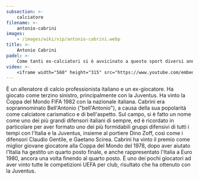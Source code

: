 ```yaml
---
subsection: >-
    calciatore
filename: >-
    antonio-cabrini
images:
    - /images/wiki/vip/antonio-cabrini.webp
title: >-
    Antonio Cabrini
padel: >-
    Come tanti ex-calciatori si è avvicinato a questo sport diversi anni fa senza più smettere, grazie all'alto divertimento e coinvolgimento di questo sport .Ha inoltre partecipato a diverse iniziative solidali come Gilette Padel Vip Cup tenutosi a Sabaudia nel 2019, insieme a tanti altri personaggi famosi ed ex-calciatori.
video: >-
    <iframe width="560" height="315" src="https://www.youtube.com/embed/6VhWwLWaZzk" title="YouTube video player" frameborder="0" allow="accelerometer; autoplay; clipboard-write; encrypted-media; gyroscope; picture-in-picture" allowfullscreen></iframe>
---
```

È un allenatore di calcio professionista italiano e un ex-giocatore. Ha giocato come terzino sinistro, principalmente con la Juventus. Ha vinto la Coppa del Mondo FIFA 1982 con la nazionale italiana. Cabrini era soprannominato Bell'Antonio ("bell'Antonio"), a causa della sua popolarità come calciatore carismatico e di bell'aspetto. Sul campo, si è fatto un nome come uno dei più grandi difensori italiani di sempre, ed è ricordato in particolare per aver formato uno dei più formidabili gruppi difensivi di tutti i tempi con l'Italia e la Juventus, insieme al portiere Dino Zoff, così come i difensori Claudio Gentile, e Gaetano Scirea. Cabrini ha vinto il premio come miglior giovane giocatore alla Coppa del Mondo del 1978, dopo aver aiutato l'Italia ha gestito un quarto posto finale, e anche rappresentato l'Italia a Euro 1980, ancora una volta finendo al quarto posto. È uno dei pochi giocatori ad aver vinto tutte le competizioni UEFA per club, risultato che ha ottenuto con la Juventus.